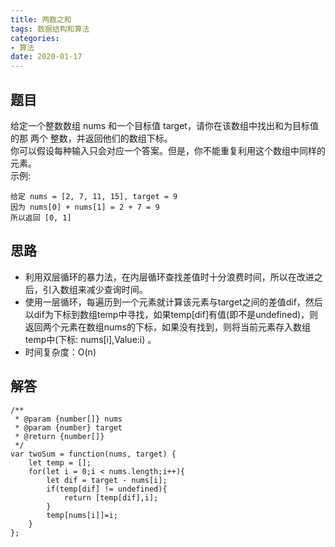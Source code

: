 ```yaml
---
title: 两数之和
tags: 数据结构和算法
categories: 
- 算法
date: 2020-01-17 
---
```


## 题目
给定一个整数数组 nums 和一个目标值 target，请你在该数组中找出和为目标值的那 两个 整数，并返回他们的数组下标。<br/>
你可以假设每种输入只会对应一个答案。但是，你不能重复利用这个数组中同样的元素。<br/>
示例:
```
给定 nums = [2, 7, 11, 15], target = 9
因为 nums[0] + nums[1] = 2 + 7 = 9
所以返回 [0, 1]
```

## 思路
* 利用双层循环的暴力法，在内层循环查找差值时十分浪费时间，所以在改进之后，引入数组来减少查询时间。
* 使用一层循环，每遍历到一个元素就计算该元素与target之间的差值dif，然后以dif为下标到数组temp中寻找，如果temp[dif]有值(即不是undefined)，则返回两个元素在数组nums的下标，如果没有找到，则将当前元素存入数组temp中(下标: nums[i],Value:i) 。
* 时间复杂度：O(n)

## 解答
```
/**
 * @param {number[]} nums
 * @param {number} target
 * @return {number[]}
 */
var twoSum = function(nums, target) {
    let temp = []; 
    for(let i = 0;i < nums.length;i++){
        let dif = target - nums[i];
        if(temp[dif] != undefined){
            return [temp[dif],i];
        }
        temp[nums[i]]=i;
    }
};
```